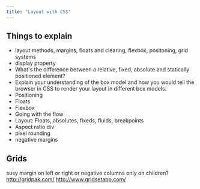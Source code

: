 ```yaml
---
title: "Layout with CSS"
---
```


## Things to explain

- layout methods, margins, floats and clearing, flexbox, positoning, grid systems
- display property
- What's the difference between a relative, fixed, absolute and statically positioned element?
- Explain your understanding of the box model and how you would tell the browser in CSS to render your layout in different box models.
- Positioning
- Floats
- Flexbox
- Going with the flow
- Layout: Floats, absolutes, fixeds, fluids, breakpoints
- Aspect ratio div
- pixel rounding
- negative margins

## Grids

susy
margin on left or right or negative
columns only on children?
http://gridpak.com/
http://www.gridsetapp.com/
